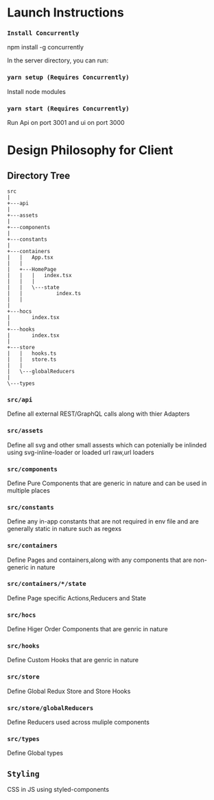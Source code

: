# Launch Instructions

### `Install Concurrently`

npm install -g concurrently

In the server directory, you can run:

### `yarn setup (Requires Concurrently)`

Install node modules

### `yarn start (Requires Concurrently)`

Run Api on port 3001 and ui on port 3000

# Design Philosophy for Client

## Directory Tree

    src
    |
    +---api
    |
    +---assets
    |
    +---components
    |
    +---constants
    |
    +---containers
    |   |   App.tsx
    |   |
    |   +---HomePage
    |   |   |   index.tsx
    |   |   |
    |   |   \---state
    |   |           index.ts
    |   |
    |
    +---hocs
    |       index.tsx
    |
    +---hooks
    |       index.tsx
    |
    +---store
    |   |   hooks.ts
    |   |   store.ts
    |   |
    |   \---globalReducers
    |
    \---types

### `src/api`

Define all external REST/GraphQL calls along with thier Adapters

### `src/assets`

Define all svg and other small assests which can potenially be inlinded using svg-inline-loader or loaded url raw,url loaders

### `src/components`

Define Pure Components that are generic in nature and can be used in multiple places

### `src/constants`

Define any in-app constants that are not required in env file and are generally static in nature such as regexs

### `src/containers`

Define Pages and containers,along with any components that are non-generic in nature

### `src/containers/*/state`

Define Page specific Actions,Reducers and State

### `src/hocs`

Define Higer Order Components that are genric in nature

### `src/hooks`

Define Custom Hooks that are genric in nature

### `src/store`

Define Global Redux Store and Store Hooks

### `src/store/globalReducers`

Define Reducers used across muliple components

### `src/types`

Define Global types

## `Styling`

CSS in JS using styled-components
